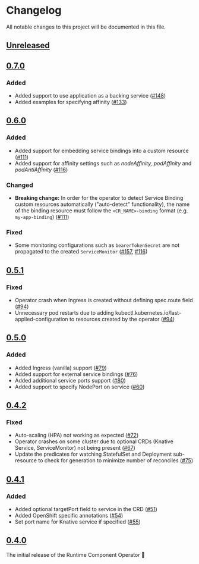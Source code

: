 <!--
This file includes chronologically ordered list of notable changes visible to end users for each version of the Runtime Component Operator. Keep a summary of the change and link to the pull request.

The format is based on [Keep a Changelog](https://keepachangelog.com/en/1.0.0/),
and this project adheres to [Semantic Versioning](https://semver.org/spec/v2.0.0.html).
-->

# Changelog
All notable changes to this project will be documented in this file.

## [Unreleased]

## [0.7.0]

### Added

- Added support to use application as a backing service ([#148](https://github.com/application-stacks/runtime-component-operator/pull/148))
- Added examples for specifying affinity ([#133](https://github.com/application-stacks/runtime-component-operator/pull/133))

## [0.6.0]

### Added

- Added support for embedding service bindings into a custom resource ([#111](https://github.com/application-stacks/runtime-component-operator/pull/111))
- Added support for affinity settings such as _nodeAffinity, podAffinity_ and _podAntiAffinity_ ([#116](https://github.com/application-stacks/runtime-component-operator/pull/116))

### Changed

- **Breaking change:** In order for the operator to detect Service Binding custom resources automatically ("auto-detect" functionality), the name of the binding resource must follow the `<CR_NAME>-binding` format (e.g. `my-app-binding`) ([#111](https://github.com/application-stacks/runtime-component-operator/pull/111))

### Fixed

- Some monitoring configurations such as `bearerTokenSecret` are not propagated to the created `ServiceMonitor` ([#157](https://github.com/OpenLiberty/open-liberty-operator/issues/157), [#116](https://github.com/application-stacks/runtime-component-operator/pull/116))

## [0.5.1]

### Fixed

- Operator crash when Ingress is created without defining spec.route field ([#94](https://github.com/application-stacks/runtime-component-operator/pull/94))
- Unnecessary pod restarts due to adding kubectl.kubernetes.io/last-applied-configuration to resources created by the operator ([#94](https://github.com/application-stacks/runtime-component-operator/pull/94))


## [0.5.0]

### Added

- Added Ingress (vanilla) support ([#79](https://github.com/application-stacks/runtime-component-operator/pull/79))
- Added support for external service bindings ([#76](https://github.com/application-stacks/runtime-component-operator/pull/76))
- Added additional service ports support ([#80](https://github.com/application-stacks/runtime-component-operator/pull/80))
- Added support to specify NodePort on service ([#60](https://github.com/application-stacks/runtime-component-operator/pull/60))

## [0.4.2]

### Fixed

- Auto-scaling (HPA) not working as expected ([#72](https://github.com/application-stacks/runtime-component-operator/pull/72))
- Operator crashes on some cluster due to optional CRDs (Knative Service, ServiceMonitor) not being present ([#67](https://github.com/application-stacks/runtime-component-operator/pull/67))
- Update the predicates for watching StatefulSet and Deployment sub-resource to check for generation to minimize number of reconciles ([#75](https://github.com/application-stacks/runtime-component-operator/pull/75))

## [0.4.1]

### Added

- Added optional targetPort field to service in the CRD ([#51](https://github.com/application-stacks/runtime-component-operator/pull/51))
- Added OpenShift specific annotations ([#54](https://github.com/application-stacks/runtime-component-operator/pull/54))
- Set port name for Knative service if specified ([#55](https://github.com/application-stacks/runtime-component-operator/pull/55))

## [0.4.0]

The initial release of the Runtime Component Operator 🎉


[Unreleased]: https://github.com/application-stacks/runtime-component-operator/compare/v0.7.0...HEAD
[0.7.0]: https://github.com/application-stacks/runtime-component-operator/releases/tag/v0.7.0
[0.6.0]: https://github.com/application-stacks/runtime-component-operator/releases/tag/v0.6.0
[0.5.1]: https://github.com/application-stacks/runtime-component-operator/releases/tag/v0.5.1
[0.5.0]: https://github.com/application-stacks/runtime-component-operator/releases/tag/v0.5.0
[0.4.2]: https://github.com/application-stacks/runtime-component-operator/releases/tag/v0.4.2
[0.4.1]: https://github.com/application-stacks/runtime-component-operator/releases/tag/v0.4.1
[0.4.0]: https://github.com/application-stacks/runtime-component-operator/releases/tag/v0.4.0

